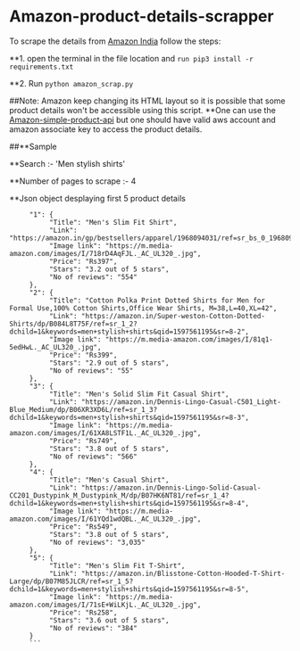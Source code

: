 # Amazon-product-details-scrapper

To scrape the details from [Amazon India](Amazon.in/) follow the steps:

**1. open the terminal in the file location and ```run pip3 install -r requirements.txt```

**2. Run ```python amazon_scrap.py```

##Note: Amazon keep changing its HTML layout so it is possible that some product details won't be accessible using this script.
**One can use the [Amazon-simple-product-api](https://pypi.org/project/python-amazon-simple-product-api/) but one should have valid aws account and amazon associate key to access the product details.

##**Sample

**Search :- 'Men stylish shirts'

**Number of pages to scrape :- 4

**Json object desplaying first 5 product details
```{
     "1": {
          "Title": "Men's Slim Fit Shirt",
          "Link": "https://amazon.in/gp/bestsellers/apparel/1968094031/ref=sr_bs_0_1968094031_1",
          "Image link": "https://m.media-amazon.com/images/I/718rD4AqFJL._AC_UL320_.jpg",
          "Price": "Rs397",
          "Stars": "3.2 out of 5 stars",
          "No of reviews": "554"
     },
     "2": {
          "Title": "Cotton Polka Print Dotted Shirts for Men for Formal Use,100% Cotton Shirts,Office Wear Shirts, M=38,L=40,XL=42",
          "Link": "https://amazon.in/Super-weston-Cotton-Dotted-Shirts/dp/B084L8T75F/ref=sr_1_2?dchild=1&keywords=men+stylish+shirts&qid=1597561195&sr=8-2",
          "Image link": "https://m.media-amazon.com/images/I/81q1-5edHwL._AC_UL320_.jpg",
          "Price": "Rs399",
          "Stars": "2.9 out of 5 stars",
          "No of reviews": "55"
     },
     "3": {
          "Title": "Men's Solid Slim Fit Casual Shirt",
          "Link": "https://amazon.in/Dennis-Lingo-Casual-C501_Light-Blue_Medium/dp/B06XR3XD6L/ref=sr_1_3?dchild=1&keywords=men+stylish+shirts&qid=1597561195&sr=8-3",
          "Image link": "https://m.media-amazon.com/images/I/61XA8LSTF1L._AC_UL320_.jpg",
          "Price": "Rs749",
          "Stars": "3.8 out of 5 stars",
          "No of reviews": "566"
     },
     "4": {
          "Title": "Men's Casual Shirt",
          "Link": "https://amazon.in/Dennis-Lingo-Solid-Casual-CC201_Dustypink_M_Dustypink_M/dp/B07HK6NT81/ref=sr_1_4?dchild=1&keywords=men+stylish+shirts&qid=1597561195&sr=8-4",
          "Image link": "https://m.media-amazon.com/images/I/61YQd1wdQBL._AC_UL320_.jpg",
          "Price": "Rs549",
          "Stars": "3.8 out of 5 stars",
          "No of reviews": "3,035"
     },
     "5": {
          "Title": "Men's Slim Fit T-Shirt",
          "Link": "https://amazon.in/Blisstone-Cotton-Hooded-T-Shirt-Large/dp/B07M85JLCR/ref=sr_1_5?dchild=1&keywords=men+stylish+shirts&qid=1597561195&sr=8-5",
          "Image link": "https://m.media-amazon.com/images/I/71sE+WiLKjL._AC_UL320_.jpg",
          "Price": "Rs258",
          "Stars": "3.6 out of 5 stars",
          "No of reviews": "384"
     }
     ```
    
